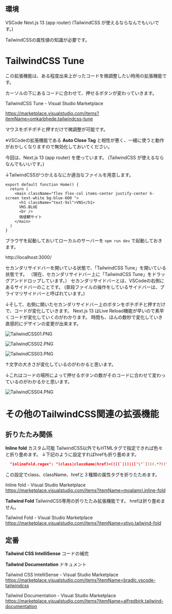 <!--
title:   VSCode拡張機能 TailwindCSS マウスをポチポチとするだけで簡単に素早く微調整ができる  「TailwindCSS Tune」折り畳める「Inline fold」と「Tailwind Fold」他
tags:    tailwindcss,vscode,extension
id:      8f06a182f5daa86534e2
private: true
-->

## 環境
VSCode
Next.js 13 (app router)
(TailwindCSS が使えるならなんでもいいです。)

TailwindCSSの属性値の知識が必要です。

# TailwindCSS Tune

この拡張機能は、ある程度出来上がったコードを微調整したい時用の拡張機能です。

カーソルの下にあるコードに合わせて、押せるボタンが変わっていきます。

TailwindCSS Tune - Visual Studio Marketplace

https://marketplace.visualstudio.com/items?itemName=omkarbhede.tailwindcss-tune

マウスをポチポチと押すだけで微調整が可能です。

※VSCodeの拡張機能である **Auto Close Tag** と相性が悪く、一緒に使うと動作がおかしくなりますので無効化しておいてください。


今回は、Next.js 13 (app router) を使っています。
(TailwindCSS が使えるならなんでもいいです。)

↓TailwindCSSがつかえるなにか適当なファイルを用意します。

```src\app\page.tsx
export default function Home() {
  return (
    <main className="flex flex-col items-center justify-center h-screen text-white bg-blue-600 ">
      <h1 className="text-9xl">VNS</h1>
      VNS.BLUE
      <br />
      価値観サイト
    </main>
  )
}

```

ブラウザを起動しておいてローカルのサーバーを `npm run dev` で起動しておきます。


http://localhost:3000/

セカンダリサイドバーを開いている状態で、「TailwindCSS Tune」を開いている状態です。
（現在、セカンダリサイドバー上に「TailwindCSS Tune」をドラッグアンドドロップしています。）
セカンダリサイドバーとは、VSCodeの右側にあるサイドバーのことです。
(普段ファイルの操作をしているサイドバーは、プライマリサイドバーと呼ばれています。)

↓そして、右側に開いたセカンダリサイドバー上のボタンをポチポチと押すだけで、コードが変化していきます。
Next.js 13 はLive Reload機能が早いので素早くコードが変化していくのがわかります。
時間も、ほんの数秒で変化していき直感的にデザインの変更が出来ます。

![TailwindCSS01.PNG](https://qiita-image-store.s3.ap-northeast-1.amazonaws.com/0/44761/ad209cec-7467-35af-2268-2edfe2d115a1.png)

![TailwindCSS02.PNG](https://qiita-image-store.s3.ap-northeast-1.amazonaws.com/0/44761/55665370-2890-2395-e80e-39d71369f5ff.png)

![TailwindCSS03.PNG](https://qiita-image-store.s3.ap-northeast-1.amazonaws.com/0/44761/fc35d2bb-7729-1595-c21e-0509e9f0858b.png)

↑文字の大きさが変化しているのがわかると思います。

↓これはコードの場所によって押せるボタンの数がそのコードに合わせて変わっているのがわかるかと思います。

![TailwindCSS04.PNG](https://qiita-image-store.s3.ap-northeast-1.amazonaws.com/0/44761/784f8d1a-9e90-b4aa-31ee-f39f19d71a33.png)


# その他のTailwindCSS関連の拡張機能

## 折りたたみ関係

**Inline fold** カスタム可能 TailwindCSS以外でもHTMLタグで指定できれば色々と折り畳めます。
↓下記のように設定すればhrefも折り畳めます。

```setting.json
  "inlineFold.regex": "(class|className|href)=(({(`|))|(['\"`]))(.*?)(\\2|(\\4)})",

```

この設定でclass、className、hrefと３種類の属性タグを折りたためます。

Inline fold - Visual Studio Marketplace
https://marketplace.visualstudio.com/items?itemName=moalamri.inline-fold

**Tailwind Fold** TailwindCSS専用の折りたたみ拡張機能です。
hrefは折り畳めません。

Tailwind Fold - Visual Studio Marketplace
https://marketplace.visualstudio.com/items?itemName=stivo.tailwind-fold

## 定番

**Tailwind CSS IntelliSense** コードの補完

**Tailwind Documentation** ドキュメント

Tailwind CSS IntelliSense - Visual Studio Marketplace
https://marketplace.visualstudio.com/items?itemName=bradlc.vscode-tailwindcss

Tailwind Documentation - Visual Studio Marketplace
https://marketplace.visualstudio.com/items?itemName=alfredbirk.tailwind-documentation


